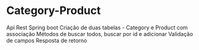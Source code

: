 # Category-Product
Api Rest Spring boot
Criação de duas tabelas - Category e Product com associação
Métodos de buscar todos, buscar por id e adicionar
Validação de campos
Resposta de retorno
